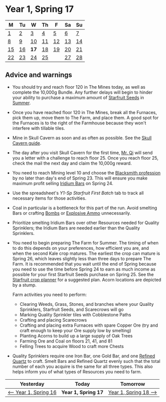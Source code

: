 # Year 1, Spring 17

| M                          | Tu                        | W                         | Th                        | F                         | Sa                        | Su                        |
| -------------------------- | ------------------------- | ------------------------- | ------------------------- |-------------------------- | ------------------------- | ------------------------- |
| [1](year-1-spring-1.md)    | [2](year-1-spring-2.md)   | [3](year-1-spring-3.md)   | [4](year-1-spring-4.md)   | [5](year-1-spring-5.md)   | [6](year-1-spring-6.md)   | [7](year-1-spring-7.md)   |
| [8](year-1-spring-8.md)    | [9](year-1-spring-9.md)   | [10](year-1-spring-10.md) | [11](year-1-spring-11.md) | [12](year-1-spring-12.md) | [13](year-1-spring-13.md) | [14](year-1-spring-14.md) |
| [15](year-1-spring-15.md)  | [16](year-1-spring-16.md) | **17**                    | [18](year-1-spring-18.md) | [19](year-1-spring-19.md) | [20](year-1-spring-20.md) | [21](year-1-spring-21.md) |
| [22](year-1-spring-22.md)  | [23](year-1-spring-23.md) | [24](year-1-spring-24.md) | [25](year-1-spring-25.md) |                           | [27](year-1-spring-27.md) | [28](year-1-spring-28.md) |

## Advice and warnings

- You should try and reach floor 120 in The Mines today, as well as complete the 10,000g Bundle. Any further delays will begin to hinder your ability to purchase a maximum amount of [Starfruit Seeds](https://stardewvalleywiki.com/Starfruit_Seeds) in [Summer](https://stardewvalleywiki.com/Summer).
- Once you have reached floor 120 in The Mines, break all the Furnaces, pick them up, move them to The Farm, and place them. A good spot for the Furnaces is to the right of the Farmhouse because they won't interfere with tillable tiles.
- Mine in Skull Cavern as soon and as often as possible. See the [Skull Cavern guide](mining.md#skull-cavern).
- The day after you visit Skull Cavern for the first time, [Mr. Qi](https://stardewvalleywiki.com/Mr._Qi) will send you a letter with a challenge to reach floor 25. Once you reach floor 25, check the mail the next day and claim the 10,000g reward.
- You need to reach Mining level 10 and choose the [Blacksmith profession](https://stardewvalleywiki.com/Mining#Mining_Skill) by no later than day's end of Spring 23. This will ensure you make maximum profit selling [Iridium Bars](https://stardewvalleywiki.com/Iridium_Bar) on Spring 24.
- Use the spreadsheet's *Y1-Sp Starfruit First Batch* tab to track all necessary items for those activities.
- Coal in particular is a bottleneck for this part of the run. Avoid smelting Bars or crafting [Bombs](https://stardewvalleywiki.com/Bomb) or [Explosive Ammo](https://stardewvalleywiki.com/Explosive_Ammo) unnecessarily.
- Prioritize smelting Iridium Bars over other Resources needed for Quality Sprinklers; the Iridium Bars are needed earlier than the Quality Sprinklers.
- You need to begin preparing The Farm for Summer. The timing of when to do this depends on your preferences, how efficient you are, and when the second Kale crop matures. The earliest the crop can mature is Spring 26, which leaves slightly less than three days to prepare The Farm. It is recommended that you wait until the end of Spring because you need to use the time before Spring 24 to earn as much income as possible for your first Starfruit Seeds purchase on Spring 25. See the [Starfruit crop planner](https://stardew.info/planner/15-warm-dragonflies-ran-merrily) for a suggested plan. Acorn locations are depicted by a stump.

  Farm activities you need to perform:
  - Clearing Weeds, Grass, Stones, and branches where your Quality Sprinklers, Starfruit Seeds, and Scarecrows will go
  - Marking Quality Sprinkler tiles with Cobblestone Paths
  - Crafting and placing Scarecrows
  - Crafting and placing extra Furnaces with spare Copper Ore (try and craft enough to keep your Ore supply low by smelting)
  - Planting Acorns to build up a large supply of Oak Trees
  - Farming Ore and Coal on floors 21, 41, and 81
  - Felling Trees to acquire Wood to craft more Chests
- Quality Sprinklers require one Iron Bar, one Gold Bar, and one [Refined Quartz](https://stardewvalleywiki.com/Refined_Quartz) to craft. Smelt Bars and Refined Quartz evenly such that the total number of each you acquire is the same for all three types. This also helps inform you of what types of Resources you need to farm.

| Yesterday                                   | Today                 | Tomorrow                                    |
| ------------------------------------------- | --------------------- | ------------------------------------------- |
| [⟵ Year 1, Spring 16](year-1-spring-16.md) | **Year 1, Spring 17** | [Year 1, Spring 18 ⟶](year-1-spring-18.md) |

